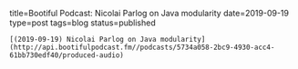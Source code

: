 
title=Bootiful Podcast: Nicolai Parlog on Java modularity
date=2019-09-19
type=post
tags=blog
status=published
~~~~~~
[(2019-09-19) Nicolai Parlog on Java modularity](http://api.bootifulpodcast.fm//podcasts/5734a058-2bc9-4930-acc4-61bb730edf40/produced-audio) 
            